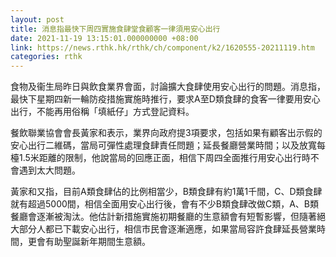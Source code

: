 ```yaml
---
layout: post
title: 消息指最快下周四實施食肆堂食顧客一律須用安心出行
date: 2021-11-19 13:15:01.000000000 +08:00
link: https://news.rthk.hk/rthk/ch/component/k2/1620555-20211119.htm
categories: rthk
---
```


食物及衞生局昨日與飲食業界會面，討論擴大食肆使用安心出行的問題。消息指，最快下星期四新一輪防疫措施實施時推行，要求A至D類食肆的食客一律要用安心出行，不能再用俗稱「填紙仔」方式登記資料。

餐飲聯業協會會長黃家和表示，業界向政府提3項要求，包括如果有顧客出示假的安心出行二維碼，當局可彈性處理食肆責任問題；延長餐廳營業時間；以及放寬每檯1.5米距離的限制，他說當局的回應正面，相信下周四全面推行用安心出行時不會遇到太大問題。

黃家和又指，目前A類食肆佔的比例相當少，B類食肆有約1萬1千間，C、D類食肆就有超過5000間，相信全面用安心出行後，會有不少B類食肆改做C類，A、B類餐廳會逐漸被淘汰。他估計新措施實施初期餐廳的生意額會有短暫影響，但隨著絕大部分人都已下載安心出行，相信市民會逐漸適應，如果當局容許食肆延長營業時間，更會有助聖誕新年期間生意額。
